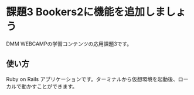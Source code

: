 # 課題3 Bookers2に機能を追加しましょう

DMM WEBCAMPの学習コンテンツの応用課題3です。

## 使い方

Ruby on Rails アプリケーションです。ターミナルから仮想環境を起動後、ローカルで動かすことができます。

